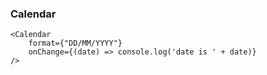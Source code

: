 ### Calendar
```
<Calendar
    format={"DD/MM/YYYY"}
    onChange={(date) => console.log('date is ' + date)}
/>
```

